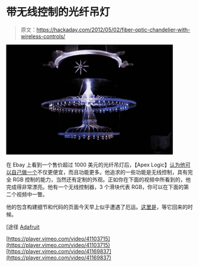 # 带无线控制的光纤吊灯

> 原文：<https://hackaday.com/2012/05/02/fiber-optic-chandelier-with-wireless-controls/>

![](img/32dcb9d4245ff02b122e02cd635b3ee7.png "Screen Shot 2012-05-02 at 12.10.12 PM")

在 Ebay 上看到一个售价超过 1000 美元的光纤吊灯后，【Apex Logic】[认为他可以自己做一个](http://apexlogic.net/projects/fiber-optic-chandelier-prototype/)不仅更便宜，而且功能更多。他追求的一些功能是无线控制，具有完全 RGB 控制的能力，当然还有定制的外观。正如你在下面的视频中所看到的，他完成得非常漂亮。他有一个无线控制器，3 个滑块代表 RGB，你可以在下面的第二个视频中一瞥。

他的包含构建细节和代码的页面今天早上似乎遭遇了厄运。[这里是](http://apexlogic.net)，等它回来的时候。

[途径 [Adafruit](http://www.adafruit.com/blog/2012/05/01/fiber-optic-chandelier-prototype-with-atmega328-and-xbee/)

[https://player.vimeo.com/video/41103715](https://player.vimeo.com/video/41103715)[https://player.vimeo.com/video/41169837](https://player.vimeo.com/video/41169837)